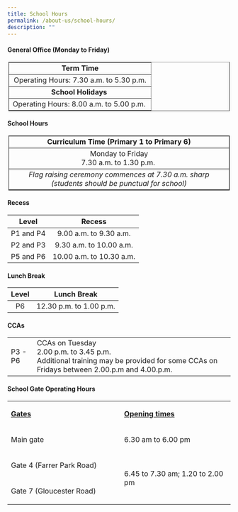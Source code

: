 ```yaml
---
title: School Hours
permalink: /about-us/school-hours/
description: ""
---
```

#### General Office (Monday to Friday)

<center>
<table border="1" cellpadding="1" cellspacing="1" style="width:500px;">
	<tbody>
		<tr>
			<td style="text-align: center;"><strong>Term Time</strong></td>
		</tr>
		<tr>
			<td style="text-align: center;">Operating Hours: 7.30 a.m. to 5.30 p.m.<strong>​​</strong></td>
		</tr>
		<tr>
			<td style="text-align: center;"><strong>School Holidays&nbsp;</strong></td>
		</tr>
		<tr>
			<td style="text-align: center;">Operating Hours: 8.00 a.m. to 5.00 p.m.&nbsp;</td>
		</tr>
	</tbody>
</table></center>


#### School Hours
 
<center>
<table border="1" cellpadding="1" cellspacing="1" style="width:500px;">
	<tbody>
		<tr>
			<td style="text-align: center;"><strong>Curriculum Time (Primary 1 to Primary 6)</strong></td>
		</tr>
		<tr>
			<td style="text-align: center;">Monday to Friday<br>
			7.30 a.m. to 1.30 p.m. <strong>​​</strong></td>
		</tr>
		<tr>
			<td style="text-align: center;"><em>Flag raising ceremony commences at 7.30 a.m. sharp (students should be punctual for school)</em></td>
		</tr>
	</tbody>
</table>
</center>

#### Recess

| <center>Level | <center>Recess |
|:---:|:---:|
| P1 and P4 | 9.00 a.m. to 9.30 a.m. |
| P2 and P3 | 9.30 a.m. to 10.00 a.m. |
|  P5 and P6 |  10.00 a.m. to 10.30 a.m. |

#### Lunch Break

| <center>Level</center> | <center>Lunch Break</center> |
|:---:|:---:|
| P6 | 12.30 p.m. to 1.00 p.m. |

	
#### CCAs

|  |  |
|---|---|
| P3 - P6 | CCAs on Tuesday<br>2.00 p.m. to 3.45 p.m. <br>Additional training may be provided for some CCAs on Fridays between 2.00.p.m and 4.00.p.m. |</center></center>

#### School Gate Operating Hours

<table cellspacing="0" cellpadding="0" border="0">
	<tbody>
		<tr>
			<td style="width:312px;">
			<p><u><strong>Gates</strong></u></p>
			</td>
			<td style="width:312px;">
			<p><u><strong>Opening times</strong></u></p>
			</td>
		</tr>
		<tr>
			<td style="width:312px;">
			<p>Main gate</p>
			</td>
			<td style="width:312px;">
			<p>6.30 am to 6.00 pm</p>
			</td>
		</tr>
		<tr>
			<td style="width:312px;">
			<p>Gate 4 (Farrer Park Road)</p>
			</td>
			<td style="width:312px;" rowspan="2">
			<p>6.45 to 7.30 am; 1.20 to 2.00 pm</p>
			</td>
		</tr>
		<tr>
			<td style="width:312px;">
			<p>Gate 7 (Gloucester Road)</p>
			</td>
		</tr>
	</tbody>
</table>